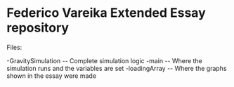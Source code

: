 # Federico Vareika Extended Essay repository

Files:

-GravitySimulation -- Complete simulation logic
-main -- Where the simulation runs and the variables are set
-loadingArray -- Where the graphs shown in the essay were made

